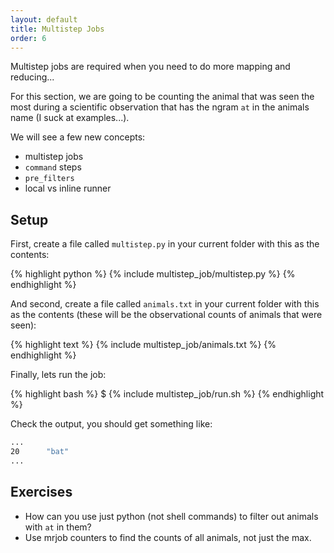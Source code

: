 ```yaml
---
layout: default
title: Multistep Jobs
order: 6
---
```


Multistep jobs are required when you need to do more mapping and reducing...

For this section, we are going to be counting the animal that was seen the most
during a scientific observation that has the ngram `at` in the animals name
(I suck at examples...).

We will see a few new concepts:

 * multistep jobs
 * `command` steps
 * `pre_filters`
 * local vs inline runner

Setup
-----

First, create a file called `multistep.py` in your current folder with
this as the contents:

{% highlight python %}
{% include multistep_job/multistep.py %}
{% endhighlight %}

And second, create a file called `animals.txt` in your current folder with
this as the contents (these will be the observational counts of animals that
were seen):

{% highlight text %}
{% include multistep_job/animals.txt %}
{% endhighlight %}

Finally, lets run the job:

{% highlight bash %}
$ {% include multistep_job/run.sh %}
{% endhighlight %}

Check the output, you should get something like:

```bash
...
20      "bat"
...
```

Exercises
---------

 * How can you use just python (not shell commands) to filter out animals with `at` in them?
 * Use mrjob counters to find the counts of all animals, not just the max.
